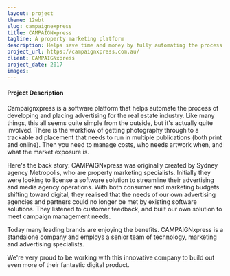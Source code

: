```yaml
---
layout: project
theme: 12wbt
slug: campaignexpress
title: CAMPAIGNxpress
tagline: A property marketing platform
description: Helps save time and money by fully automating the process of planning a property campaign, creation and delivery to media. Used by industry leaders such as CBRE and Ray White to manage their media planning.
project_url: https://campaignxpress.com.au/
client: CAMPAIGNxpress
project_date: 2017
images:
---
```


#### Project Description

Campaignxpress is a software platform that helps automate the process of developing and placing advertising for the real estate industry. Like many things, this all seems quite simple from the outside, but it's actually quite involved. There is the workflow of getting photography through to a trackable ad placement that needs to run in multiple publications (both print and online). Then you need to manage costs, who needs artwork when, and what the market exposure is.

Here's the back story:
CAMPAIGNxpress was originally created by Sydney agency Metropolis, who are property marketing specialists. Initially they were looking to license a software solution to streamline their advertising and media agency operations. With both consumer and marketing budgets shifting toward digital, they realised that the needs of our own advertising agencies and partners could no longer be met by existing software solutions. They listened to customer feedback, and built our own solution to meet campaign management needs. 

Today many leading brands are enjoying the benefits. CAMPAIGNxpress is a standalone company and employs a senior team of technology, marketing and advertising specialists.


We're very proud to be working with this innovative company to build out even more of their fantastic digital product.